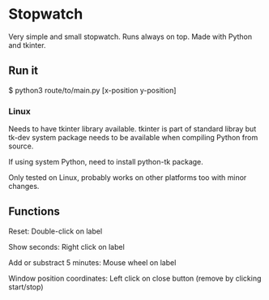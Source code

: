 # Stopwatch
Very simple and small stopwatch. Runs always on top. Made with Python and tkinter.

## Run it
$ python3 route/to/main.py [x-position y-position]

### Linux
Needs to have tkinter library available. tkinter is part of standard libray but tk-dev system package 
needs to be available when compiling Python from source.

If using system Python, need to install python-tk package.

Only tested on Linux, probably works on other platforms too with minor changes.

## Functions
Reset: Double-click on label

Show seconds: Right click on label

Add or substract 5 minutes: Mouse wheel on label

Window position coordinates: Left click on close button (remove by clicking start/stop)
